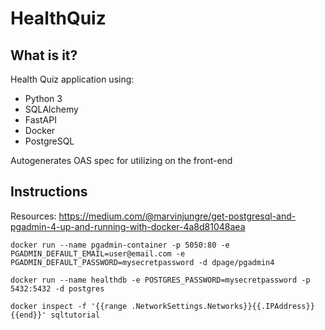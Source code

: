 # HealthQuiz

## What is it?

Health Quiz application using:
- Python 3
- SQLAlchemy
- FastAPI
- Docker
- PostgreSQL

Autogenerates OAS spec for utilizing on the front-end

## Instructions

Resources: https://medium.com/@marvinjungre/get-postgresql-and-pgadmin-4-up-and-running-with-docker-4a8d81048aea

`docker run --name pgadmin-container -p 5050:80 -e PGADMIN_DEFAULT_EMAIL=user@email.com -e PGADMIN_DEFAULT_PASSWORD=mysecretpassword -d dpage/pgadmin4`

`docker run --name healthdb -e POSTGRES_PASSWORD=mysecretpassword -p 5432:5432 -d postgres`

`docker inspect -f '{{range .NetworkSettings.Networks}}{{.IPAddress}}{{end}}' sqltutorial`
